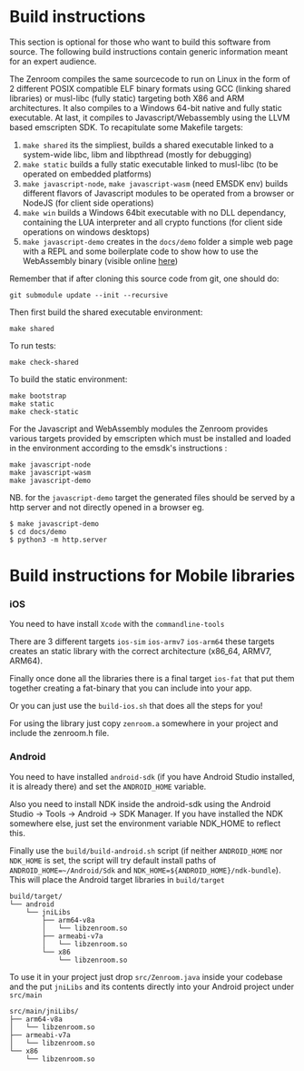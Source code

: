 # Build instructions

This section is optional for those who want to build this software from source. The following build instructions contain generic information meant for an expert audience.

The Zenroom compiles the same sourcecode to run on Linux in the form of 2 different POSIX compatible ELF binary formats using GCC (linking shared libraries) or musl-libc (fully static) targeting both X86 and ARM architectures. It also compiles to a Windows 64-bit native and fully static executable. At last, it compiles to Javascript/Webassembly using the LLVM based emscripten SDK. To recapitulate some Makefile targets:

1. `make shared` its the simpliest, builds a shared executable linked to a system-wide libc, libm and libpthread (mostly for debugging)
2. `make static` builds a fully static executable linked to musl-libc (to be operated on embedded platforms)
3. `make javascript-node`, `make javascript-wasm` (need EMSDK env) builds different flavors of Javascript modules to be operated from a browser or NodeJS (for client side operations)
4. `make win` builds a Windows 64bit executable with no DLL dependancy, containing the LUA interpreter and all crypto functions (for client side operations on windows desktops)
5. `make javascript-demo` creates in the `docs/demo` folder a simple web page with a REPL and some boilerplate code to show how to use the WebAssembly binary (visible online [here](https://zenroom.dyne.org/demo))

Remember that if after cloning this source code from git, one should do:
```
git submodule update --init --recursive
```

Then first build the shared executable environment:

```
make shared
```
To run tests:

```
make check-shared
```

To build the static environment:

```
make bootstrap
make static
make check-static
```

For the Javascript and WebAssembly modules the Zenroom provides various targets provided by emscripten which must be installed and loaded in the environment according to the emsdk's instructions :

```
make javascript-node
make javascript-wasm
make javascript-demo
```
NB. for the `javascript-demo` target the generated files should be served by a http server and not directly opened in a browser eg.
```
$ make javascript-demo
$ cd docs/demo
$ python3 -m http.server
```

# Build instructions for Mobile libraries

### iOS

You need to have install `Xcode` with the `commandline-tools`

There are 3 different targets `ios-sim` `ios-armv7` `ios-arm64` these targets creates an static library with the correct architecture (x86_64, ARMV7, ARM64).

Finally once done all the libraries there is a final target `ios-fat` that put them together creating a fat-binary that you can include into your app. 

Or you can just use the `build-ios.sh` that does all the steps for you!

For using the library just copy `zenroom.a` somewhere in your project and include the zenroom.h file.

### Android

You need to have installed `android-sdk` (if you have Android Studio installed, it is already there) and set the `ANDROID_HOME` variable.

Also you need to install NDK inside the android-sdk using the Android Studio -> Tools -> Android -> SDK Manager. If you have installed the NDK somewhere else, just set the environment variable NDK_HOME to reflect this.

Finally use the `build/build-android.sh` script (if neither `ANDROID_HOME` nor `NDK_HOME` is set, the script will try default install paths of `ANDROID_HOME=~/Android/Sdk` and `NDK_HOME=${ANDROID_HOME}/ndk-bundle`). This will place the Android target libraries in `build/target`

```
build/target/
└── android
    └── jniLibs
        ├── arm64-v8a
        │   └── libzenroom.so
        ├── armeabi-v7a
        │   └── libzenroom.so
        └── x86
            └── libzenroom.so
```

To use it in your project just drop `src/Zenroom.java` inside your codebase and the put `jniLibs` and its contents directly into your Android project under `src/main`

```
src/main/jniLibs/
├── arm64-v8a
│   └── libzenroom.so
├── armeabi-v7a
│   └── libzenroom.so
└── x86
    └── libzenroom.so
```


